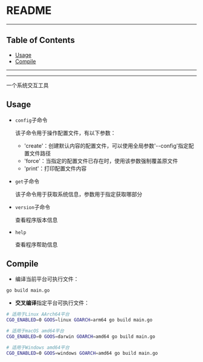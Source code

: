 # README

<!-- File: README.md -->
<!-- Author: YJ -->
<!-- Email: yj1516268@outlook.com -->
<!-- Created Time: 2023-04-19 11:19:47 -->

---

## Table of Contents

<!-- vim-markdown-toc GFM -->

* [Usage](#usage)
* [Compile](#compile)

<!-- vim-markdown-toc -->

---

<!-- Object info -->

---

一个系统交互工具

## Usage

- `config`子命令

    该子命令用于操作配置文件，有以下参数：

    - 'create'：创建默认内容的配置文件，可以使用全局参数'--config'指定配置文件路径
    - 'force'：当指定的配置文件已存在时，使用该参数强制覆盖原文件
    - 'print'：打印配置文件内容

- `get`子命令

    该子命令用于获取系统信息，参数用于指定获取哪部分

- `version`子命令

    查看程序版本信息

- `help`

    查看程序帮助信息

## Compile

- 编译当前平台可执行文件：

```bash
go build main.go
```

- **交叉编译**指定平台可执行文件：

```bash
# 适用于Linux AArch64平台
CGO_ENABLED=0 GOOS=linux GOARCH=arm64 go build main.go
```

```bash
# 适用于macOS amd64平台
CGO_ENABLED=0 GOOS=darwin GOARCH=amd64 go build main.go
```

```bash
# 适用于Windows amd64平台
CGO_ENABLED=0 GOOS=windows GOARCH=amd64 go build main.go
```
